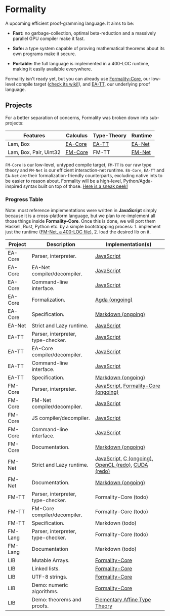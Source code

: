 # Formality

A upcoming efficient proof-gramming language. It aims to be:

- **Fast:** no garbage-collection, optimal beta-reduction and a massively parallel GPU compiler make it fast.

- **Safe:** a type system capable of proving mathematical theorems about its own programs make it secure.

- **Portable:** the full language is implemented in a 400-LOC runtime, making it easily available everywhere.

Formality isn't ready yet, but you can already use [Formality-Core](https://github.com/moonad/formality-core), our low-level compile target ([check its wiki!](https://github.com/moonad/formality-core/wiki)), and [EA-TT](https://github.com/moonad/elementary-affine-type-theory), our underlying proof language.

## Projects

For a better separation of concerns, Formality was broken down into sub-projects:

Features | **Calculus** | **Type-Theory** | **Runtime**
--- | --- | --- | ---
Lam, Box | [EA-Core](EA-Core) | [EA-TT](EA-TT) | [EA-Net](EA-Net)
Lam, Box, Pair, Uint32 | [FM-Core](FM-Core) | FM-TT | [FM-Net](FM-Net)

`FM-Core` is our low-level, untyped compile target, `FM-TT` is our raw type theory and `FM-Net` is our efficient interaction-net runtime. `EA-Core`, `EA-TT` and `EA-Net` are their formalization-friendly counterparts, excluding native ints to be easier to reason about. Formality will be a high-level, Python/Agda-inspired syntax built on top of those. [Here is a sneak peek!](https://gist.github.com/MaiaVictor/489a4119efd49f16605f8d4d09d421ad)

### Progress Table

Note: most reference implementations were written in **JavaScript** simply because it is a cross-platform language, but we plan to re-implement all those things inside **Formality-Core**. Once this is done, we will port them Haskell, Rust, Python etc. by a simple bootstrapping process: 1. implement just the runtime ([FM-Net, a 400-LOC file](https://github.com/moonad/Formality-Core/blob/master/javascript/fm-to-net.js)), 2. load the desired lib on it.

Project | Description | Implementation(s)
--- | --- | ---
EA-Core | Parser, interpreter. | [JavaScript](EA-Core/README.md) 
EA-Core | EA-Net compiler/decompiler. | [JavaScript](https://github.com/moonad/Elementary-Affine-Core/blob/master/javascript/ea-to-net.js)
EA-Core | Command-line interface. | [JavaScript](https://github.com/moonad/Elementary-Affine-Core/blob/master/javascript/main.js)
EA-Core | Formalization. | [Agda (ongoing)](https://github.com/moonad/Elementary-Affine-Core/blob/master/agda/Linear.agda)
EA-Core | Specification. | [Markdown (ongoing)](https://github.com/moonad/Elementary-Affine-Core/blob/master/spec.md)
EA-Net | Strict and Lazy runtime. | [JavaScript](https://github.com/moonad/Elementary-Affine-Net/blob/master/javascript/ea-net.js)
EA-TT | Parser, interpreter, type-checker. | [JavaScript](https://github.com/moonad/Elementary-Affine-Type-Theory/blob/master/javascript/ea-tt.js)
EA-TT | EA-Core compiler/decompiler. | [JavaScript](https://github.com/moonad/Elementary-Affine-Type-Theory/blob/master/javascript/ea-tt.js)
EA-TT | Command-line interface. | [JavaScript](https://github.com/moonad/Elementary-Affine-Type-Theory/blob/master/javascript/main.js)
EA-TT | Specification. | [Markdown (ongoing)](https://github.com/moonad/Elementary-Affine-Type-Theory/blob/master/spec.md)
FM-Core | Parser, interpreter. | [JavaScript](https://github.com/moonad/Formality-Core/blob/master/javascript/fm-core.js), [Formality-Core (ongoing)](https://github.com/moonad/Formality-Core/blob/master/examples/term.fmc)
FM-Core | FM-Net compiler/decompiler. | [JavaScript](https://github.com/moonad/Formality-Core/blob/master/javascript/fm-to-net.js)
FM-Core | JS compiler/decompiler. | [JavaScript](https://github.com/moonad/Formality-Core/blob/master/javascript/fm-to-js.js)
FM-Core | Command-line interface. | [JavaScript](https://github.com/moonad/Formality-Core/blob/master/javascript/main.js)
FM-Core | Documentation. | [Markdown (ongoing)](https://github.com/moonad/formality-core/wiki)
FM-Net | Strict and Lazy runtime. | [JavaScript](https://github.com/moonad/Formality-Net/blob/master/javascript/fm-net.js), [C (ongoing)](https://github.com/moonad/Formality-Net/blob/master/c/fm-net.c), [OpenCL (redo)](https://github.com/MaiaVictor/absal-rs/blob/parallel-test-3/src/main.rs), [CUDA (redo)](https://github.com/moonad/Formality/blob/nasic-optimization/cuda/main.cu)
FM-Net | Documentation. | [Markdown (ongoing)](https://github.com/moonad/formality-core/wiki/Formality-Net)
FM-TT | Parser, interpreter, type-checker. | Formality-Core (todo)
FM-TT | FM-Core compiler/decompiler. | Formality-Core (todo)
FM-TT | Specification. | Markdown (todo)
FM-Lang | Parser, interpreter, type-checker. | Formality-Core (todo)
FM-Lang | Documentation | Markdown (todo)
LIB | Mutable Arrays. | [Formality-Core](https://github.com/moonad/Formality-Core/blob/master/examples/array.fmc)
LIB | Linked lists. | [Formality-Core](https://github.com/moonad/Formality-Core/blob/master/examples/list.fmc)
LIB | UTF-8 strings. | [Formality-Core](https://github.com/moonad/Formality-Core/blob/master/examples/array.fmc)
LIB | Demo: numeric algorithms. | [Formality-Core](https://github.com/moonad/Formality-Core/blob/master/examples/num.fmc)
LIB | Demo: theorems and proofs. | [Elementary Affine Type Theory](https://github.com/moonad/Elementary-Affine-Type-Theory/blob/master/main.eatt)
